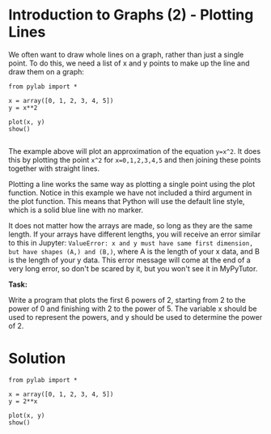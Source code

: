 # Introduction to Graphs (2) - Plotting Lines

We often want to draw whole lines on a graph, rather than just a single point. To do this, we need a list of x and y points to make up the line and draw them on a graph:

```
from pylab import *

x = array([0, 1, 2, 3, 4, 5])
y = x**2

plot(x, y)
show()
 
```

The example above will plot an approximation of the equation `y=x^2`. It does this by plotting the point `x^2` for `x=0,1,2,3,4,5` and then joining these points together with straight lines. 

Plotting a line works the same way as plotting a single point using the plot function. Notice in this example we have not included a third argument in the plot function. This means that Python will use the default line style, which is a solid blue line with no marker. 

It does not matter how the arrays are made, so long as they are the same length. If your arrays have different lengths, you will receive an error similar to this in Jupyter: `ValueError: x and y must have same first dimension, but have shapes (A,) and (B,)`, where A is the length of your x data, and B is the length of your y data. This error message will come at the end of a very long error, so don't be scared by it, but you won't see it in MyPyTutor.


**Task:** 

Write a program that plots the first 6 powers of 2, starting from 2 to the power of 0 and finishing with 2 to the power of 5. The variable x should be used to represent the powers, and y should be used to determine the power of 2.

# Solution


```
from pylab import *

x = array([0, 1, 2, 3, 4, 5])
y = 2**x

plot(x, y)
show()

```







